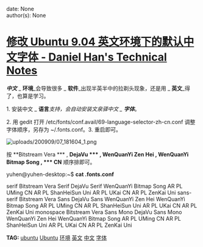 
date: None  
author(s): None  

# [修改 Ubuntu 9.04 英文环境下的默认中文字体 - Daniel Han's Technical Notes](https://sites.google.com/site/xiangyangsite/home/technical-tips/linux-unix/common-tips/default_chinese_font_for_ubuntu)

_**中文**_ _ **环境**_会导致很多 _ **软件**_出现半英半中的拉剃头现象，还是用 _ **英文**_得了，也算是学习。

1\. 安装中文 _ **语言**_支持，会自动安装文泉驿中文 _ **字体**_。

2\. 用 gedit 打开 /etc/fonts/conf.avail/69-language-selector-zh-cn.conf 调整字体顺序，另存为 ~/.fonts.conf。3. 重启即可。

![uploads/200909/07_181604_1.png](http://www.rainsts.net/uploads/200909/07_181604_1.png)

按 **Bitstream Vera *** , **DejaVu *** , **WenQuanYi Zen Hei** , **WenQuanYi Bitmap Song** , *** CN** 顺序排即可。

yuhen@yuhen-desktop:~$ **cat .fonts.conf**

  


<fontconfig> <match target="pattern"> <test qual="any" name="family"> <string>serif</string> </test> <edit name="family" mode="prepend" binding="strong"> <string>Bitstream Vera Serif</string> <string>DejaVu Serif</string> <string>WenQuanYi Bitmap Song</string> <string>AR PL UMing CN</string> <string>AR PL ShanHeiSun Uni</string> <string>AR PL UKai CN</string> <string>AR PL ZenKai Uni</string> </edit> </match> <match target="pattern"> <test qual="any" name="family"> <string>sans-serif</string> </test> <edit name="family" mode="prepend" binding="strong"> <string>Bitstream Vera Sans</string> <string>DejaVu Sans</string> <string>WenQuanYi Zen Hei</string> <string>WenQuanYi Bitmap Song</string> <string>AR PL UMing CN</string> <string>AR PL ShanHeiSun Uni</string> <string>AR PL UKai CN</string> <string>AR PL ZenKai Uni</string> </edit> </match> <match target="pattern"> <test qual="any" name="family"> <string>monospace</string> </test> <edit name="family" mode="prepend" binding="strong"> <string>Bitstream Vera Sans Mono</string> <string>DejaVu Sans Mono</string> <string>WenQuanYi Zen Hei</string> <string>WenQuanYi Bitmap Song</string> <string>AR PL UMing CN</string> <string>AR PL ShanHeiSun Uni</string> <string>AR PL UKai CN</string> <string>AR PL ZenKai Uni</string> </edit> </match>

</fontconfig>

 **TAG:** [ubuntu](http://www.m-12.cn/?action-tag-tagname-ubuntu) [Ubuntu](http://www.m-12.cn/?action-tag-tagname-Ubuntu) [环境](http://www.m-12.cn/?action-tag-tagname-%BB%B7%BE%B3) [英文](http://www.m-12.cn/?action-tag-tagname-%D3%A2%CE%C4) [中文](http://www.m-12.cn/?action-tag-tagname-%D6%D0%CE%C4) [字体](http://www.m-12.cn/?action-tag-tagname-%D7%D6%CC%E5)

